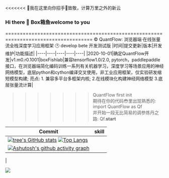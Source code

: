 <<<<<<< 🤞我在这里向你招手🖖致敬，计算万里之外的新云
### Hi there 👋 Box箱鱼welcome to you
====================================================================================
© QuantFlow: 浏览器端·在线张量流全栈深度学习应用框架 🕐 develop bete 开发测试版
|时间|提交更新|版本|开发维护|功能描述|
|----|----|----|----|----|
|2020-10-01|确定QuantFlow开发|v1.m0.r0.1001|boxFishlab|兼容tensorflow1.0/2.0, pytorch，paddlepaddle接口，在浏览器端简化编码训练一系列有关机器学习，深度学习等场景应用的神经网络模型，底层python和cython编译交叉使用，非工业应用框架，仅实验研发缩短模型构建; 亮点: 1. 兼容多平台多框架内核; 2.在线模块化构建神经网络模型 3.底层张量流计算| 

>>>>>>> QuantFlow first init<br>
>>>>>>> 期待在你的代码😳里出现熟悉的: import QuantFlow as Qf<br>
>>>>>>> 并开始一段无比简易的调参炼丹之路: Qf.__start__<br>

|Commit|skill|
|----|----|
|[![tree's GitHub stats](https://github-readme-stats.vercel.app/api?username=BoxFishLab&hide=contribs,prs&show_icons=true&theme=radical)](https://github.com/BoxFishLab/github-readme-stats) [![Top Langs](https://github-readme-stats.vercel.app/api/top-langs/?username=BoxFishLab&layout=compact)](https://github.com/BoxFishLab/github-readme-stats)
|[![Ashutosh's github activity graph](https://activity-graph.herokuapp.com/graph?username=BoxFishLab&theme=dracula)](https://github.com/BoxFishLab/github-readme-activity-graph)
|

![](https://visitor-badge.glitch.me/badge?page_id=BoxFishLab)
